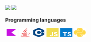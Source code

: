 <img height="180em" align="center" src="https://github-readme-stats.vercel.app/api?username=alextoledoglez&count_private=true&show_icons=true&theme=default" /> <img height="180em" align="center" src="https://github-readme-stats.vercel.app/api/top-langs/?username=alextoledoglez&langs_count=10&layout=compact" />

### Programming languages

<img height="30" width="40" alt="Kotlin" align="center" src="https://raw.githubusercontent.com/devicons/devicon/master/icons/kotlin/kotlin-plain.svg" /> <img height="30" width="40" alt="Java" align="center" src="https://raw.githubusercontent.com/devicons/devicon/master/icons/java/java-plain.svg" /> <img height="30" width="40" alt="C++" align="center" src="https://raw.githubusercontent.com/devicons/devicon/master/icons/cplusplus/cplusplus-plain.svg" /> <img height="30" width="40" alt="JavaScript" align="center" src="https://raw.githubusercontent.com/devicons/devicon/master/icons/javascript/javascript-plain.svg" /> <img height="30" width="40" alt="TypeScript" align="center" src="https://raw.githubusercontent.com/devicons/devicon/master/icons/typescript/typescript-plain.svg" /> <img height="30" width="40" alt="Python" align="center" src="https://raw.githubusercontent.com/devicons/devicon/master/icons/python/python-plain.svg" />
